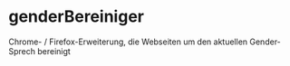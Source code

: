 # genderBereiniger

Chrome- / Firefox-Erweiterung, die Webseiten um den aktuellen Gender-Sprech bereinigt
